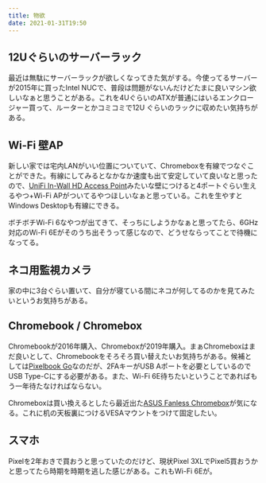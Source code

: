 ```yaml
---
title: 物欲
date: 2021-01-31T19:50
---
```

## 12Uぐらいのサーバーラック

最近は無駄にサーバーラックが欲しくなってきた気がする。今使ってるサーバーが2015年に買ったIntel NUCで、普段は問題がないんだけどたまに良いマシン欲しいなぁと思うことがある。これを4UぐらいのATXが普通にはいるエンクロージャー買って、ルーターとかコミコミで12U ぐらいのラックに収めたい気持ちがある。

## Wi-Fi 壁AP

新しい家では宅内LANがいい位置についていて、Chromeboxを有線でつなぐことができた。有線にしてみるとなかなか速度も出て安定していて良いなと思ったので、[UniFi In-Wall HD Access Point](https://store.ui.com/collections/unifi-network-access-points/products/unifi-in-wall-hd)みたいな壁につけると4ポートぐらい生えるやつ+Wi-Fi APがついてるやつほしいなぁと思っている。これを生やすとWindows Desktopも有線にできる。

ボチボチWi-Fi 6なやつが出てきて、そっちにしようかなぁと思ってたら、6GHz対応のWi-Fi 6Eがそのうち出そうって感じなので、どうせならってことで待機になってる。

## ネコ用監視カメラ

家の中に3台ぐらい置いて、自分が寝ている間にネコが何してるのかを見てみたいというお気持ちがある。

## Chromebook / Chromebox

Chromebookが2016年購入、Chromeboxが2019年購入。まぁChromeboxはまだ良いとして、Chromebookをそろそろ買い替えたいお気持ちがある。候補としては[Pixelbook Go](https://store.google.com/product/pixelbook_go)なのだが、2FAキーがUSB Aポートを必要としているのでUSB Type-Cにする必要がある。また、Wi-Fi 6E待ちたいということであればもう一年待たなければならない。

Chromeboxは買い換えるとしたら最近出た[ASUS Fanless Chromebox](https://www.asus.com/Displays-Desktops/Mini-PCs/Chrome-OS-devices/ASUS-Fanless-Chromebox/)が気になる。これに机の天板裏につけるVESAマウントをつけて固定したい。

## スマホ

Pixelを2年おきで買おうと思っていたのだけど、現状Pixel 3XLでPixel5買おうかと思ってたら時期を時期を逃した感じがある。これもWi-Fi 6Eが。

